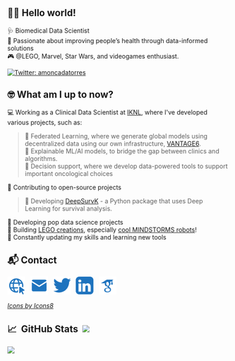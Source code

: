 ## :man_technologist: Hello world!
:stethoscope: Biomedical Data Scientist <br>
:mechanical_arm: Passionate about improving people’s health through data-informed solutions <br>
:video_game: @LEGO, Marvel, Star Wars, and videogames enthusiast.

[![Twitter: amoncadatorres](https://img.shields.io/twitter/follow/amoncadatorres?style=social)](https://twitter.com/amoncadatorres)

## :nerd_face: What am I up to now?
:computer: Working as a Clinical Data Scientist at [IKNL](https://iknl.nl/), where I've developed various projects, such as: <br>
> :blue_book: Federated Learning, where we generate global models using decentralized data using our own infrastructure, [VANTAGE6](https://github.com/IKNL/vantage6). <br>
> :green_book: Explainable ML/AI models, to bridge the gap between clinics and algorithms.<br>
> :orange_book: Decision support, where we develop data-powered tools to support important oncological choices

:open_book: Contributing to open-source projects <br>
> :diamond_shape_with_a_dot_inside: Developing [DeepSurvK](https://github.com/arturomoncadatorres/deepsurvk) - a Python package that uses Deep Learning for survival analysis. <br>

:space_invader: Developing pop data science projects <br>
:bricks: Building [LEGO creations](https://arturomoncadatorres.com/tag/lego), especially [cool MINDSTORMS robots](https://github.com/arturomoncadatorres/lego-mindstorms)! <br>
:seedling: Constantly updating my skills and learning new tools


## :mailbox_with_mail: Contact
<p align='left'>
<a href="https://arturomoncadatorres.com/"><img height="40" src="https://github.com/arturomoncadatorres/arturomoncadatorres/blob/master/icons/website.png"></a>&nbsp;&nbsp;
<a href="mailto:arturomoncadatorres@gmail.com/"><img height="40" src="https://github.com/arturomoncadatorres/arturomoncadatorres/blob/master/icons/email.png"></a>&nbsp;&nbsp;
<a href="https://twitter.com/amoncadatorres/"><img height="40" src="https://github.com/arturomoncadatorres/arturomoncadatorres/blob/master/icons/twitter.png"></a>&nbsp;&nbsp;
<a href="https://www.linkedin.com/in/arturomoncadatorres/"><img height="40" src="https://github.com/arturomoncadatorres/arturomoncadatorres/blob/master/icons/linkedin.png"></a>&nbsp;&nbsp;
<a href="https://scholar.google.com/citations?user=o0pPxc8AAAAJ&hl=en"><img height="40" src="https://github.com/arturomoncadatorres/arturomoncadatorres/blob/master/icons/scholar.png"></a>
</p>

[*Icons by Icons8*](https://icons8.com/)

## :chart_with_upwards_trend: &nbsp;GitHub Stats&nbsp; <img src="https://komarev.com/ghpvc/?username=arturomoncadatorres&label=Profile+Views&color=1E73BE&style=flat-square&label=Visitors" /></a>
<img align="center" src="https://github-readme-stats.vercel.app/api?username=arturomoncadatorres&show_icons=true&theme=default&icon_color=1E73BE&count_private=true&hide_title=true"/>
<a href="https://github.com/arturomoncadatorres"> 
